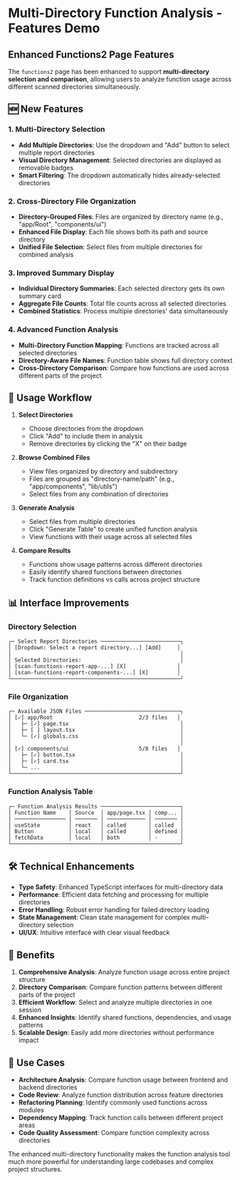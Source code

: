 # Multi-Directory Function Analysis - Features Demo

## Enhanced Functions2 Page Features

The `functions2` page has been enhanced to support **multi-directory selection and comparison**, allowing users to analyze function usage across different scanned directories simultaneously.

## 🆕 New Features

### 1. **Multi-Directory Selection**

- **Add Multiple Directories**: Use the dropdown and "Add" button to select multiple report directories
- **Visual Directory Management**: Selected directories are displayed as removable badges
- **Smart Filtering**: The dropdown automatically hides already-selected directories

### 2. **Cross-Directory File Organization**

- **Directory-Grouped Files**: Files are organized by directory name (e.g., "app/Root", "components/ui")
- **Enhanced File Display**: Each file shows both its path and source directory
- **Unified File Selection**: Select files from multiple directories for combined analysis

### 3. **Improved Summary Display**

- **Individual Directory Summaries**: Each selected directory gets its own summary card
- **Aggregate File Counts**: Total file counts across all selected directories
- **Combined Statistics**: Process multiple directories' data simultaneously

### 4. **Advanced Function Analysis**

- **Multi-Directory Function Mapping**: Functions are tracked across all selected directories
- **Directory-Aware File Names**: Function table shows full directory context
- **Cross-Directory Comparison**: Compare how functions are used across different parts of the project

## 🎯 Usage Workflow

1. **Select Directories**

   - Choose directories from the dropdown
   - Click "Add" to include them in analysis
   - Remove directories by clicking the "X" on their badge

2. **Browse Combined Files**

   - View files organized by directory and subdirectory
   - Files are grouped as "directory-name/path" (e.g., "app/components", "lib/utils")
   - Select files from any combination of directories

3. **Generate Analysis**

   - Select files from multiple directories
   - Click "Generate Table" to create unified function analysis
   - View functions with their usage across all selected files

4. **Compare Results**
   - Functions show usage patterns across different directories
   - Easily identify shared functions between directories
   - Track function definitions vs calls across project structure

## 📊 Interface Improvements

### Directory Selection

```
┌─ Select Report Directories ─────────────────────────┐
│ [Dropdown: Select a report directory...] [Add]     │
│                                                     │
│ Selected Directories:                               │
│ [scan-functions-report-app-...] [X]                │
│ [scan-functions-report-components-...] [X]         │
└─────────────────────────────────────────────────────┘
```

### File Organization

```
┌─ Available JSON Files ──────────────────────────────┐
│ [✓] app/Root                           2/3 files   │
│   ├─ [✓] page.tsx                                   │
│   ├─ [ ] layout.tsx                                 │
│   └─ [✓] globals.css                                │
│                                                     │
│ [✓] components/ui                      5/8 files   │
│   ├─ [✓] button.tsx                                 │
│   ├─ [✓] card.tsx                                   │
│   └─ ...                                            │
└─────────────────────────────────────────────────────┘
```

### Function Analysis Table

```
┌─ Function Analysis Results ─────────────────────────┐
│ Function Name    │ Source  │ app/page.tsx │ comp... │
│ ──────────────── │ ─────── │ ──────────── │ ─────── │
│ useState         │ react   │ called       │ called  │
│ Button           │ local   │ called       │ defined │
│ fetchData        │ local   │ both         │ -       │
└─────────────────────────────────────────────────────┘
```

## 🛠️ Technical Enhancements

- **Type Safety**: Enhanced TypeScript interfaces for multi-directory data
- **Performance**: Efficient data fetching and processing for multiple directories
- **Error Handling**: Robust error handling for failed directory loading
- **State Management**: Clean state management for complex multi-directory selection
- **UI/UX**: Intuitive interface with clear visual feedback

## 🎁 Benefits

1. **Comprehensive Analysis**: Analyze function usage across entire project structure
2. **Directory Comparison**: Compare function patterns between different parts of the project
3. **Efficient Workflow**: Select and analyze multiple directories in one session
4. **Enhanced Insights**: Identify shared functions, dependencies, and usage patterns
5. **Scalable Design**: Easily add more directories without performance impact

## 🚀 Use Cases

- **Architecture Analysis**: Compare function usage between frontend and backend directories
- **Code Review**: Analyze function distribution across feature directories
- **Refactoring Planning**: Identify commonly used functions across modules
- **Dependency Mapping**: Track function calls between different project areas
- **Code Quality Assessment**: Compare function complexity across directories

The enhanced multi-directory functionality makes the function analysis tool much more powerful for understanding large codebases and complex project structures.
